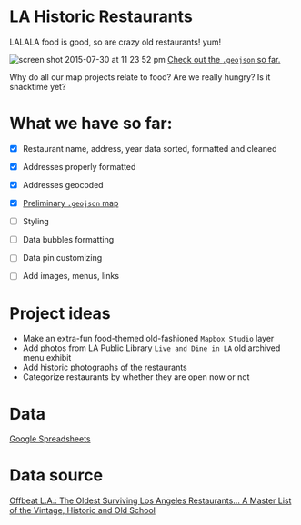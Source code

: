 LA Historic Restaurants
========================

LALALA food is good, so are crazy old restaurants! yum!

![screen shot 2015-07-30 at 11 23 52 pm](https://cloud.githubusercontent.com/assets/3673236/9001915/97e1b726-3712-11e5-9067-cce6a5cb8a1f.png)
[Check out the `.geojson` so far.]((https://github.com/maptimeLA/old-la-restaurants/blob/master/data/historic_restaurants.geojson))

Why do all our map projects relate to food? Are we really hungry? Is it snacktime yet?

# What we have so far:
- [x] Restaurant name, address, year data sorted, formatted and cleaned
- [x] Addresses properly formatted
- [x] Addresses geocoded
- [x] [Preliminary `.geojson` map](https://github.com/maptimeLA/old-la-restaurants/blob/master/data/historic_restaurants.geojson)
- [ ] Styling
- [ ] Data bubbles formatting
- [ ] Data pin customizing
- [ ] Add images, menus, links


# Project ideas
- Make an extra-fun food-themed old-fashioned `Mapbox Studio` layer
- Add photos from LA Public Library `Live and Dine in LA` old archived menu exhibit
- Add historic photographs of the restaurants
- Categorize restaurants by whether they are open now or not

# Data
[Google Spreadsheets](https://docs.google.com/spreadsheets/d/1i_v1oWQO8YJaF6YmtBde9mR0uK2OBTXH2bU56i6nxQA/edit#gid=778088403)

# Data source
[Offbeat L.A.: The Oldest Surviving Los Angeles Restaurants… A Master List of the Vintage, Historic and Old School](http://thelosangelesbeat.com/2015/05/offbeat-l-a-the-oldest-surviving-los-angeles-restaurants-a-master-list-of-the-vintage-historic-and-old-school/)
